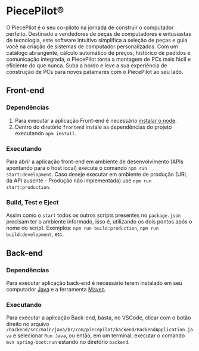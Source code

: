 # PiecePilot®

O PiecePilot é o seu co-piloto na jornada de construir o computador perfeito. Destinado a vendedores de peças de computadores e entusiastas de tecnologia, este software intuitivo simplifica a seleção de peças e guia você na criação de sistemas de computador personalizados. Com um catálogo abrangente, cálculo automático de preços, histórico de pedidos e comunicação integrada, o PiecePilot torna a montagem de PCs mais fácil e eficiente do que nunca. Suba a bordo e leve a sua experiência de construção de PCs para novos patamares com o PiecePilot ao seu lado.

## Front-end

### Dependências

1. Para executar a aplicação Front-end é necessário [instalar o node](https://nodejs.org/en/download).
2. Dentro do diretório `frontend` instale as dependências do projeto executando `npm install`.

### Executando

Para abrir a aplicação front-end em ambiente de desenvolvimento (APIs apontando para o host local) execute o comando `npm run start:development`. Caso deseje executar em ambiente de produção (URL da API ausente - Produção não implementada) use `npm run start:production`.

### Build, Test e Eject

Assim como o `start` todos os outros scripts presentes no `package.json` precisam ter o ambiente informado, isso é, utilizando os dois pontos após o nome do script. Exemplos: `npm run build:production`, `npm run build:development`, etc.

## Back-end

### Dependências

Para executar aplicação back-end é necessário terem instalado em seu computador [Java](https://www.java.com/pt-BR/download/) e a ferramenta [Maven](https://maven.apache.org/install.html).

### Executando 

Para executar a aplicação Back-end, basta, no VSCode, clicar com o botão direito no arquivo `/backend/src/main/java/br/com/piecepilot/backend/BackendApplication.java` e selecionar `Run Java`, ou então, em um terminal, executar o comando `mvn spring-boot:run` estando no diretório `backend`.
